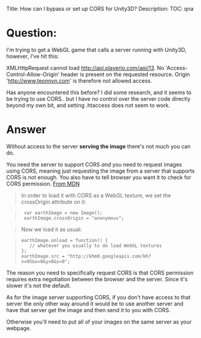 Title: How can I bypass or set up CORS for Unity3D?
Description:
TOC: qna

# Question:

I'm trying to get a WebGL game that calls a server running with Unity3D, however, I've hit this:

 XMLHttpRequest cannot load http://api.playerio.com/api/13. No 'Access-Control-Allow-Origin' header is present on the requested resource. Origin 'http://www.teonnyn.com' is therefore not allowed access.

Has anyone encountered this before? I did some research, and it seems to be trying to use CORS.. but I have no control over the server code directly beyond my own bit, and setting .htaccess does not seem to work.

# Answer

Without access to the server **serving the image** there's not much you can do.

You need the server to support CORS *and* you need to request images using CORS, meaning just requesting the image from a server that supports CORS is not enough. You also have to tell browser you want it to check for CORS permission. [From MDN](https://hacks.mozilla.org/2011/11/using-cors-to-load-webgl-textures-from-cross-domain-images/)

> In order to load it with CORS as a WebGL texture, we set the crossOrigin attribute on it:

>      var earthImage = new Image();
>      earthImage.crossOrigin = "anonymous";

> Now we load it as usual:

>     earthImage.onload = function() {
>        // whatever you usually to do load WebGL textures
>     };
>     earthImage.src = "http://khm0.googleapis.com/kh?v=95&x=0&y=0&z=0";

The reason you need to specifically request CORS is that CORS permission requires extra negotiation between the browser and the server. Since it's slower it's not the default.

As for the image server supporting CORS, if you don't have access to that server the only other way around it would be to use another server and have that server get the image and then send it to you with CORS. 

Otherwise you'll need to put all of your images on the same server as your webpage.

